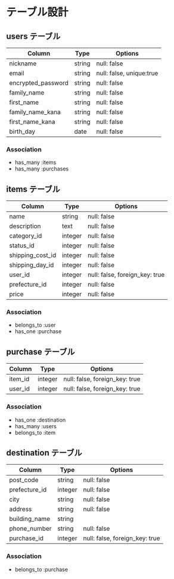 # テーブル設計

## users テーブル

| Column   | Type   | Options     |
| -------- | ------ | ----------- |
| nickname     | string | null: false |
| email    | string | null: false, unique:true |
| encrypted_password | string | null: false |
| family_name | string | null: false |
| first_name | string | null: false |
| family_name_kana | string | null: false |
| first_name_kana | string | null: false |
| birth_day | date | null: false |
### Association

- has_many :items
- has_many :purchases

## items テーブル

| Column | Type   | Options     |
| ------ | ------ | ----------- |
| name | string | null: false |
| description | text | null: false |
| category_id | integer | null: false |
| status_id | integer | null: false |
| shipping_cost_id | integer | null: false |
| shipping_day_id | integer | null: false |
| user_id | integer | null: false, foreign_key: true |
| prefecture_id   | integer | null: false |
| price | integer | null: false |

### Association

- belongs_to :user
- has_one :purchase

## purchase テーブル

| Column | Type       | Options                        |
| ------ | ---------- | ------------------------------ |
| item_id   | integer | null: false, foreign_key: true |
| user_id   | integer | null: false, foreign_key: true |

### Association
- has_one :destination
- has_many :users
- belongs_to :item

## destination テーブル

| Column | Type       | Options                        |
| ------ | ---------- | ------------------------------ |
| post_code   | string | null: false |
| prefecture_id   | integer | null: false |
| city   | string | null: false |
| address   | string | null: false |
| building_name   | string |  
| phone_number   | string | null: false |
| purchase_id   | integer | null: false, foreign_key: true |


### Association

- belongs_to :purchase

